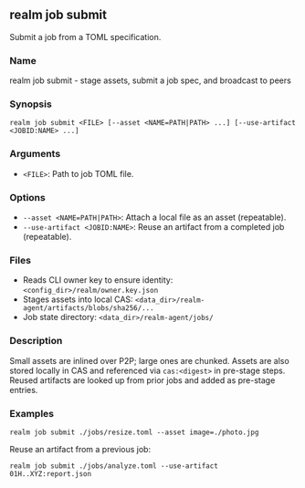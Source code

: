 ## realm job submit

Submit a job from a TOML specification.

### Name

realm job submit - stage assets, submit a job spec, and broadcast to peers

### Synopsis

```
realm job submit <FILE> [--asset <NAME=PATH|PATH> ...] [--use-artifact <JOBID:NAME> ...]
```

### Arguments

- `<FILE>`: Path to job TOML file.

### Options

- `--asset <NAME=PATH|PATH>`: Attach a local file as an asset (repeatable).
- `--use-artifact <JOBID:NAME>`: Reuse an artifact from a completed job (repeatable).

### Files

- Reads CLI owner key to ensure identity: `<config_dir>/realm/owner.key.json`
- Stages assets into local CAS: `<data_dir>/realm-agent/artifacts/blobs/sha256/...`
- Job state directory: `<data_dir>/realm-agent/jobs/`

### Description

Small assets are inlined over P2P; large ones are chunked. Assets are also stored locally in CAS and referenced via `cas:<digest>` in pre-stage steps. Reused artifacts are looked up from prior jobs and added as pre-stage entries.

### Examples

```
realm job submit ./jobs/resize.toml --asset image=./photo.jpg
```

Reuse an artifact from a previous job:

```
realm job submit ./jobs/analyze.toml --use-artifact 01H..XYZ:report.json
```



